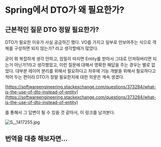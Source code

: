 # Spring에서 DTO가 왜 필요한가?

## 근본적인 질문 DTO 정말 필요한가?

DTO가 필요한 이유가 사실 궁금하긴 했다. VO를 가지고 일부로 안보여주는 식으로 객체를 구성하면 되지 않는가? 라고 생각할때가 많았다.

굳이 뭐 복잡하게 생각 안하고, 엄밀히 따지면 Entity를 받아서 그대로 던져줘버리면 되는거 아닌가?라고 생각했었고, 이런 질문에 대해서 명확한 해답을 주는 경우는 별로 없었다. 대부분 레이어 분리를 위해서 필요하다고 차후에 기능 개발을 위해서 필요하다고 적어 두는 편이라 DTO가 정말 필요한지에 대한 의문은 계속 생겼다.

[https://softwareengineering.stackexchange.com/questions/373284/what-is-the-use-of-dto-instead-of-entity](https://softwareengineering.stackexchange.com/questions/373284/what-is-the-use-of-dto-instead-of-entity)

를 통해서 그 답변이 될 수 있을 것 같아서, 이 링크를 남겨본다.

![S\_\_1417255.jpg](https://lucyweb.net/data/editor/1802/20180220233757\_7477a760286efa70810cce3f32ca8d1e_vepy.jpg)

## 번역을 대충 해보자면...
